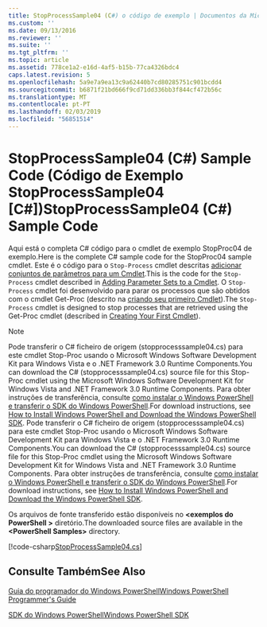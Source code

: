 ```yaml
---
title: StopProcessSample04 (C#) o código de exemplo | Documentos da Microsoft
ms.custom: ''
ms.date: 09/13/2016
ms.reviewer: ''
ms.suite: ''
ms.tgt_pltfrm: ''
ms.topic: article
ms.assetid: 778ce1a2-e16d-4af5-b15b-77ca4326bdc4
caps.latest.revision: 5
ms.openlocfilehash: 5a9e7a9ea13c9a62440b7cd80285751c901bcdd4
ms.sourcegitcommit: b6871f21bd666f9cd71dd336bb3f844cf472b56c
ms.translationtype: MT
ms.contentlocale: pt-PT
ms.lasthandoff: 02/03/2019
ms.locfileid: "56851514"
---
```

# <a name="stopprocesssample04-c-sample-code"></a><span data-ttu-id="c13e4-102">StopProcessSample04 (C#) Sample Code (Código de Exemplo StopProcessSample04 [C#])</span><span class="sxs-lookup"><span data-stu-id="c13e4-102">StopProcessSample04 (C#) Sample Code</span></span>

<span data-ttu-id="c13e4-103">Aqui está o completa C# código para o cmdlet de exemplo StopProc04 de exemplo.</span><span class="sxs-lookup"><span data-stu-id="c13e4-103">Here is the complete C# sample code for the StopProc04 sample cmdlet.</span></span> <span data-ttu-id="c13e4-104">Este é o código para o `Stop-Process` cmdlet descritas [adicionar conjuntos de parâmetros para um Cmdlet](../cmdlet/adding-parameter-sets-to-a-cmdlet.md).</span><span class="sxs-lookup"><span data-stu-id="c13e4-104">This is the code for the `Stop-Process` cmdlet described in [Adding Parameter Sets to a Cmdlet](../cmdlet/adding-parameter-sets-to-a-cmdlet.md).</span></span> <span data-ttu-id="c13e4-105">O `Stop-Process` cmdlet foi desenvolvido para parar os processos que são obtidos com o cmdlet Get-Proc (descrito na [criando seu primeiro Cmdlet](../cmdlet/creating-a-cmdlet-without-parameters.md)).</span><span class="sxs-lookup"><span data-stu-id="c13e4-105">The `Stop-Process` cmdlet is designed to stop processes that are retrieved using the Get-Proc cmdlet (described in [Creating Your First Cmdlet](../cmdlet/creating-a-cmdlet-without-parameters.md)).</span></span>

> [!NOTE]
> <span data-ttu-id="c13e4-106">Pode transferir o C# ficheiro de origem (stopprocesssample04.cs) para este cmdlet Stop-Proc usando o Microsoft Windows Software Development Kit para Windows Vista e o .NET Framework 3.0 Runtime Components.</span><span class="sxs-lookup"><span data-stu-id="c13e4-106">You can download the C# (stopprocesssample04.cs) source file for this Stop-Proc cmdlet using the Microsoft Windows Software Development Kit for Windows Vista and .NET Framework 3.0 Runtime Components.</span></span> <span data-ttu-id="c13e4-107">Para obter instruções de transferência, consulte [como instalar o Windows PowerShell e transferir o SDK do Windows PowerShell](/powershell/developer/installing-the-windows-powershell-sdk).</span><span class="sxs-lookup"><span data-stu-id="c13e4-107">For download instructions, see [How to Install Windows PowerShell and Download the Windows PowerShell SDK](/powershell/developer/installing-the-windows-powershell-sdk).</span></span>
> <span data-ttu-id="c13e4-108">Pode transferir o C# ficheiro de origem (stopprocesssample04.cs) para este cmdlet Stop-Proc usando o Microsoft Windows Software Development Kit para Windows Vista e o .NET Framework 3.0 Runtime Components.</span><span class="sxs-lookup"><span data-stu-id="c13e4-108">You can download the C# (stopprocesssample04.cs) source file for this Stop-Proc cmdlet using the Microsoft Windows Software Development Kit for Windows Vista and .NET Framework 3.0 Runtime Components.</span></span> <span data-ttu-id="c13e4-109">Para obter instruções de transferência, consulte [como instalar o Windows PowerShell e transferir o SDK do Windows PowerShell](/powershell/developer/installing-the-windows-powershell-sdk).</span><span class="sxs-lookup"><span data-stu-id="c13e4-109">For download instructions, see [How to Install Windows PowerShell and Download the Windows PowerShell SDK](/powershell/developer/installing-the-windows-powershell-sdk).</span></span>
>
> <span data-ttu-id="c13e4-110">Os arquivos de fonte transferido estão disponíveis no  **\<exemplos do PowerShell >** diretório.</span><span class="sxs-lookup"><span data-stu-id="c13e4-110">The downloaded source files are available in the **\<PowerShell Samples>** directory.</span></span>

[!code-csharp[StopProcessSample04.cs](../../powershell-sdk-samples/SDK-2.0/csharp/StopProcessSample04/StopProcessSample04.cs#L11-L435 "StopProcessSample04.cs")]

## <a name="see-also"></a><span data-ttu-id="c13e4-111">Consulte Também</span><span class="sxs-lookup"><span data-stu-id="c13e4-111">See Also</span></span>

[<span data-ttu-id="c13e4-112">Guia do programador do Windows PowerShell</span><span class="sxs-lookup"><span data-stu-id="c13e4-112">Windows PowerShell Programmer's Guide</span></span>](./windows-powershell-programmer-s-guide.md)

[<span data-ttu-id="c13e4-113">SDK do Windows PowerShell</span><span class="sxs-lookup"><span data-stu-id="c13e4-113">Windows PowerShell SDK</span></span>](../windows-powershell-reference.md)